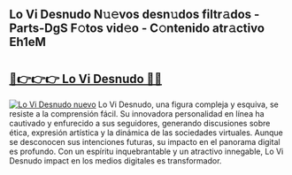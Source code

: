 ## Lo Vi Desnudo N𝚞𝚎vos desn𝚞dos filtr𝚊dos - Parts-DgS F𝚘tos vid𝚎o - C𝚘ntenido atr𝚊ctivo Eh1eM

# <h2><a href="http://mb2e9dg.tromn.icu/?c=Lo+Vi+Desnudo">🔗👉👉👉 Lo Vi Desnudo 🔗🔗</a></h2>

[![Lo Vi Desnudo nuevo](https://i.imgur.com/pEAQMta.gif)](http://mb2e9dg.tromn.icu/?c=Lo+Vi+Desnudo)
Lo Vi Desnudo, una figura compleja y esquiva, se resiste a la comprensión fácil. Su innovadora personalidad en línea ha cautivado y enfurecido a sus seguidores, generando discusiones sobre ética, expresión artística y la dinámica de las sociedades virtuales. Aunque se desconocen sus intenciones futuras, su impacto en el panorama digital es profundo. Con un espíritu inquebrantable y un atractivo innegable, Lo Vi Desnudo impact en los medios digitales es transformador.
